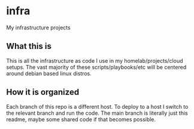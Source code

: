 # infra
My infrastructure projects

## What this is
This is all the infrastructure as code I use in my homelab/projects/cloud setups. The vast majority of these 
scripts/playbooks/etc will be centered around debian based linux distros.

## How it is organized
Each branch of this repo is a different host. To deploy to a host I switch to the relevant branch and run the code.
The main branch is literally just this readme, maybe some shared code if that becomes possible.